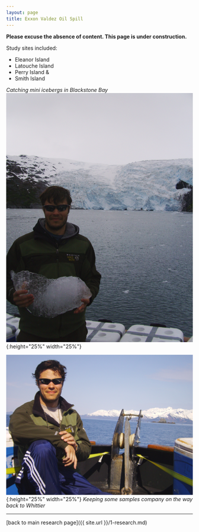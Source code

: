 ```yaml
---
layout: page
title: Exxon Valdez Oil Spill
---
```

**Please excuse the absence of content. This page is under construction.**


Study sites included:  
* Eleanor Island  
* Latouche Island  
* Perry Island &  
* Smith Island  

*Catching mini icebergs in Blackstone Bay* ![mini iceberg](/assets/EVOS/PICT1134.JPG){:height="25%" width="25%"}  

![at the bow](/assets/EVOS/PICT0878.JPG){:height="25%" width="25%"} *Keeping some samples company on the way back to Whittier*  

___  
[back to main research page]({{ site.url }}/1-research.md)  